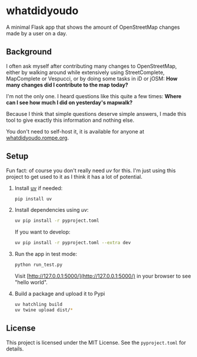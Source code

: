 # whatdidyoudo

A minimal Flask app that shows the amount of OpenStreetMap changes made by a user on a day.

## Background

I often ask myself after contributing many changes to OpenStreetMap, either by walking around
while extensively using StreetComplete, MapComplete or Vespucci, or by doing some tasks in iD or
jOSM: **How many changes did I contribute to the map today?**

I'm not the only one. I heard questions like this quite a few times:
**Where can I see how much I did on yesterday's mapwalk?**

Because I think that simple questions deserve simple answers, I made this tool to give exactly
this information and nothing else.

You don't need to self-host it, it is available for anyone at
[whatdidyoudo.rompe.org](https://whatdidyoudo.rompe.org).

## Setup

Fun fact: of course you don't really need *uv* for this. I'm just using this project to
get used to it as I think it has a lot of potential.

1. Install [uv](https://github.com/astral-sh/uv) if needed:

   ```sh
   pip install uv
   ```

2. Install dependencies using *uv*:

   ```sh
   uv pip install -r pyproject.toml
   ```

   If you want to develop:

   ```sh
   uv pip install -r pyproject.toml --extra dev
   ```

3. Run the app in test mode:

   ```sh
   python run_test.py
   ```

   Visit [http://127.0.0.1:5000/](http://127.0.0.1:5000/) in your browser to see "hello world".

4. Build a package and upload it to Pypi

   ```sh
   uv hatchling build
   uv twine upload dist/*
   ```

## License

This project is licensed under the MIT License. See the `pyproject.toml` for details.
